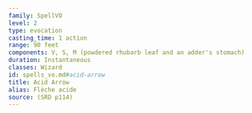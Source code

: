 ```yaml
---
family: SpellVO
level: 2
type: evocation
casting_time: 1 action
range: 90 feet
components: V, S, M (powdered rhubarb leaf and an adder's stomach)
duration: Instantaneous
classes: Wizard
id: spells_vo.md#acid-arrow
title: Acid Arrow
alias: Flèche acide
source: (SRD p114)
---
```


